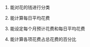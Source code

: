 1. 能对花的钱进行分类                                          
2. 能计算每日平均花费

3. 能设定每个月预计花费和每日平均花费

4. 能计算各项花费占总花费的百分比